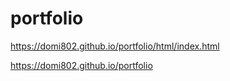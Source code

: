 # portfolio

https://domi802.github.io/portfolio/html/index.html <br>

https://domi802.github.io/portfolio
